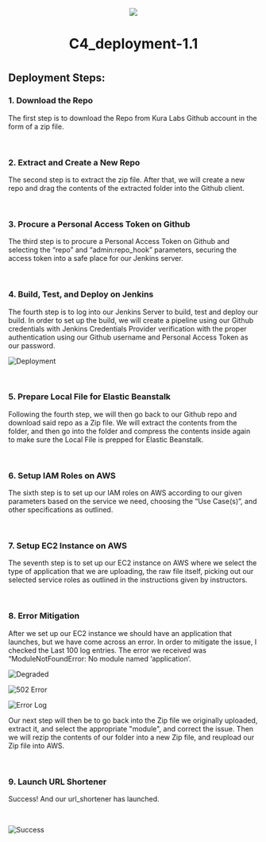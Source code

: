 <p align="center">
<img src="https://github.com/kura-labs-org/kuralabs_deployment_1/blob/main/Kuralogo.png">
</p>
<h1 align="center">C4_deployment-1.1<h1> 



## Deployment Steps:

### 1. Download the Repo

   The first step is to download the Repo from Kura Labs Github account in the form of a zip file.

&nbsp;

### 2. Extract and Create a New Repo

   The second step is to extract the zip file. After that, we will create a new repo and drag the contents of the extracted folder into the Github client.

&nbsp;

### 3. Procure a Personal Access Token on Github

   The third step is to procure a Personal Access Token on Github and selecting the “repo” and “admin:repo_hook” parameters, securing the access token into a safe place for our Jenkins server.

&nbsp;

### 4. Build, Test, and Deploy on Jenkins

   The fourth step is to log into our Jenkins Server to build, test and deploy our build. In order to set up the build, we will create a pipeline using our Github credentials with Jenkins Credentials Provider verification with the proper authentication using our Github username and Personal Access Token as our password.

![Deployment](https://github.com/jaganzen/Kura_C4_Deployment_1.1/assets/101806502/f471c912-f731-4bd9-94de-a4edb3bffd5e)

&nbsp;

### 5. Prepare Local File for Elastic Beanstalk

   Following the fourth step, we will then go back to our Github repo and download said repo as a Zip file. We will extract the contents from the folder, and then go into the folder and compress the contents inside again to make sure the Local File is prepped for Elastic Beanstalk.

&nbsp;

### 6. Setup IAM Roles on AWS

   The sixth step is to set up our IAM roles on AWS according to our given parameters based on the service we need, choosing the “Use Case(s)”, and other specifications as outlined.

&nbsp;

### 7. Setup EC2 Instance on AWS

   The seventh step is to set up our EC2 instance on AWS where we select the type of application that we are uploading, the raw file itself, picking out our selected service roles as outlined in the instructions given by instructors.

&nbsp;

### 8. Error Mitigation

   After we set up our EC2 instance we should have an application that launches, but we have come across an error. In order to mitigate the issue, I checked the Last 100 log entries. The error we received was “ModuleNotFoundError: No module named ‘application’.

![Degraded](https://github.com/jaganzen/Kura_C4_Deployment_1.1/assets/101806502/92eda675-0602-4891-a9bd-8e96d845bccc)

![502 Error](https://github.com/jaganzen/Kura_C4_Deployment_1.1/assets/101806502/9652d751-40f5-4ef6-b8e6-97d19916ab83)

![Error Log](https://github.com/jaganzen/Kura_C4_Deployment_1.1/assets/101806502/79d08f09-de31-4561-81e0-268648a0ab20)


   Our next step will then be to go back into the Zip file we originally uploaded, extract it, and select the appropriate "module", and correct the issue. Then we will rezip the contents of our folder into a new Zip file, and reupload our Zip file into AWS.

&nbsp;

### 9. Launch URL Shortener

   Success! And our url_shortener has launched.

&nbsp;

![Success](https://github.com/jaganzen/Kura_C4_Deployment_1.1/assets/101806502/5c146104-7465-4cf1-a316-bb20f74f32b8)
